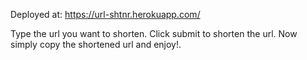 Deployed at: https://url-shtnr.herokuapp.com/

Type the url you want to shorten.
Click submit to shorten the url.
Now simply copy the shortened url and enjoy!.
